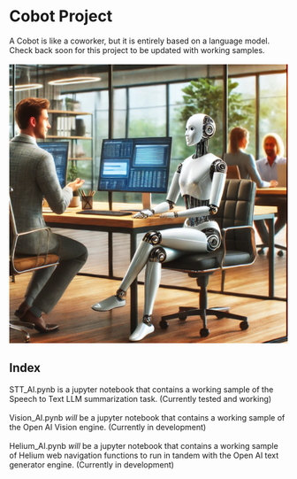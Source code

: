 # Cobot Project
A Cobot is like a coworker, but it is entirely based on a language model. Check back soon for this project to be updated with working samples.
\
\
![SCreenshot of a Cobot](/media/Cobot.webp)

## Index

STT_AI.pynb is a jupyter notebook that contains a working sample of the Speech to Text LLM summarization task. (Currently tested and working)\
\
Vision_AI.pynb *will* be a jupyter notebook that contains a working sample of the Open AI Vision engine. (Currently in development)\
\
Helium_AI.pynb *will* be a jupyter notebook that contains a working sample of Helium web navigation functions to run in tandem with the Open AI text generator engine.
(Currently in development)



